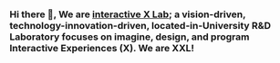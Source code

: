 ### Hi there 👋, We are [interactive X Lab](https://interactivexlab.com "__XXL__"); a vision-driven, technology-innovation-driven, located-in-University R&D Laboratory focuses on imagine, design, and program Interactive Experiences (X). We are XXL!

<!--
**interactivexlab/interactivexlab** is a ✨ _special_ ✨ repository because its `README.md` (this file) appears on your GitHub profile.

Here are some ideas to get you started:

- 🔭 I’m currently working on x projects!
- 🌱 I’m currently learning ...
- 👯 I’m looking to collaborate on ...
- 🤔 I’m looking for help with ...
- 💬 Ask me about ...
- 📫 How to reach me: ...
- 😄 Pronouns: ...
- ⚡ Fun fact: ...
-->



